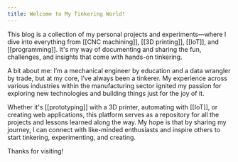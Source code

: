 ```yaml
---
title: Welcome to My Tinkering World!
---
```

This blog is a collection of my personal projects and experiments—where I dive into everything from [[CNC machining]], [[3D printing]], [[IoT]], and [[programming]]. It's my way of documenting and sharing the fun, challenges, and insights that come with hands-on tinkering.

A bit about me: I’m a mechanical engineer by education and a data wrangler by trade, but at my core, I’ve always been a tinkerer. My experience across various industries within the manufacturing sector ignited my passion for exploring new technologies and building things just for the joy of it.

Whether it's [[prototyping]] with a 3D printer, automating with [[IoT]], or creating web applications, this platform serves as a repository for all the projects and lessons learned along the way. My hope is that by sharing my journey, I can connect with like-minded enthusiasts and inspire others to start tinkering, experimenting, and creating.

Thanks for visiting!
